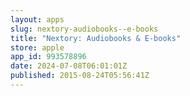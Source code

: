 ```yaml
---
layout: apps
slug: nextory-audiobooks--e-books
title: "Nextory: Audiobooks & E-books"
store: apple
app_id: 993578896
date: 2024-07-08T06:01:01Z
published: 2015-08-24T05:56:41Z
---
```

